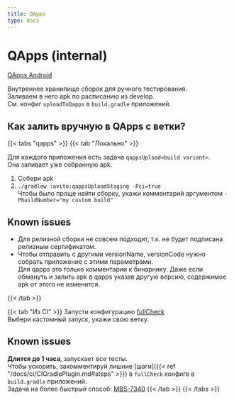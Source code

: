 ```yaml
---
title: QApps
type: docs
---
```


# QApps (internal)

[QApps Android](http://links.k.avito.ru/qappsAndroid)

Внутреннее хранилище сборок для ручного тестирования.\
Заливаем в него apk по расписанию из develop.\
См. конфиг `uploadToQapps` в `build.gradle` приложений.

## Как залить вручную в QApps с ветки?

{{< tabs "qapps" >}}
{{< tab "Локально" >}}

Для каждого приложения есть задача `qappsUpload<build variant>`.\
Она заливает уже собранную apk.

1. Собери apk
1. `./gradlew :avito:qappsUploadStaging -Pci=true`\
Чтобы было проще найти сборку, укажи комментарий аргументом `-PbuildNumber="my custom build"`

## Known issues

- Для релизной сборки не совсем подходит, т.к. не будет подписана релизным сертификатом.
- Чтобы отправить с другими versionName, versionCode нужно собрать приложение с этими параметрами.\
Для qapps это только комментарии к бинарнику. 
Даже если обмануть и залить apk в qapps указав другую версию, содержимое apk от этого не изменится.

{{< /tab >}}

{{< tab "Из CI" >}}
Запусти конфигурацию [fullCheck](http://links.k.avito.ru/tmctAvitoAndroidFullCheck)\
Выбери кастомный запуск, укажи свою ветку.

## Known issues

**Длится до 1 часа**, запускает все тесты.\
Чтобы ускорить, закомментируй лишние [шаги]({{< ref "/docs/ci/CIGradlePlugin.md#steps" >}}) в `fullCheck` конфиге в `build.gradle` приложений.\
Задача на более быстрый способ: [MBS-7340](http://links.k.avito.ru/MBS7340)
{{< /tab >}}
{{< /tabs >}}



